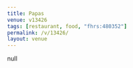 ```yaml
---
title: Papas
venue: v13426
tags: [restaurant, food, "fhrs:480352"]
permalink: /v/13426/
layout: venue
---
```

null